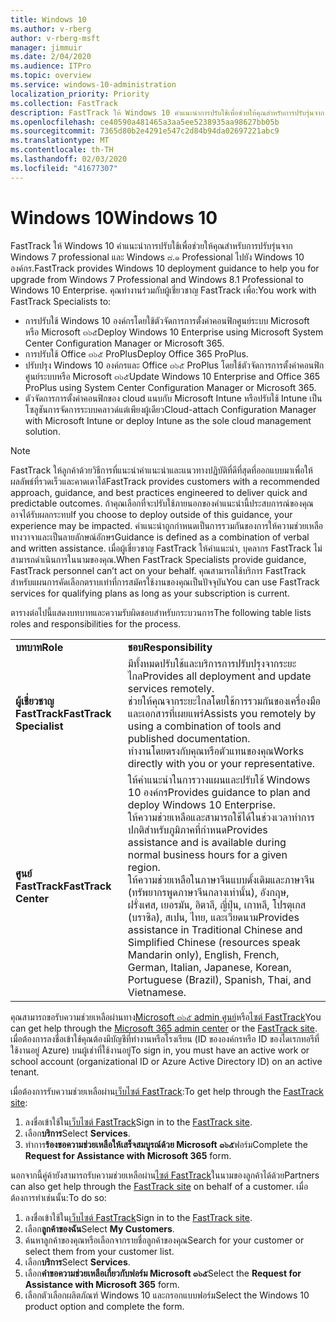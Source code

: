 ```yaml
---
title: Windows 10
ms.author: v-rberg
author: v-rberg-msft
manager: jimmuir
ms.date: 2/04/2020
ms.audience: ITPro
ms.topic: overview
ms.service: windows-10-administration
localization_priority: Priority
ms.collection: FastTrack
description: FastTrack ให้ Windows 10 คำแนะนำการปรับใช้เพื่อช่วยให้คุณสำหรับการปรับรุ่นจาก Windows 7 professional และ Windows ๘.๑ Professional ไปยัง Windows 10 องค์กร.
ms.openlocfilehash: ce40590a481465a3aa5ee5238935aa98627bb05b
ms.sourcegitcommit: 7365d80b2e4291e547c2d84b94da02697221abc9
ms.translationtype: MT
ms.contentlocale: th-TH
ms.lasthandoff: 02/03/2020
ms.locfileid: "41677307"
---
```

# <a name="windows-10"></a><span data-ttu-id="4217c-103">Windows 10</span><span class="sxs-lookup"><span data-stu-id="4217c-103">Windows 10</span></span>

<span data-ttu-id="4217c-104">FastTrack ให้ Windows 10 คำแนะนำการปรับใช้เพื่อช่วยให้คุณสำหรับการปรับรุ่นจาก Windows 7 professional และ Windows ๘.๑ Professional ไปยัง Windows 10 องค์กร.</span><span class="sxs-lookup"><span data-stu-id="4217c-104">FastTrack provides Windows 10 deployment guidance to help you for upgrade from Windows 7 Professional and Windows 8.1 Professional to Windows 10 Enterprise.</span></span> <span data-ttu-id="4217c-105">คุณทำงานร่วมกับผู้เชี่ยวชาญ FastTrack เพื่อ:</span><span class="sxs-lookup"><span data-stu-id="4217c-105">You work with FastTrack Specialists to:</span></span>

- <span data-ttu-id="4217c-106">การปรับใช้ Windows 10 องค์กรโดยใช้ตัวจัดการการตั้งค่าคอนฟิกศูนย์ระบบ Microsoft หรือ Microsoft ๓๖๕</span><span class="sxs-lookup"><span data-stu-id="4217c-106">Deploy Windows 10 Enterprise using Microsoft System Center Configuration Manager or Microsoft 365.</span></span>
- <span data-ttu-id="4217c-107">การปรับใช้ Office ๓๖๕ ProPlus</span><span class="sxs-lookup"><span data-stu-id="4217c-107">Deploy Office 365 ProPlus.</span></span> 
- <span data-ttu-id="4217c-108">ปรับปรุง Windows 10 องค์กรและ Office ๓๖๕ ProPlus โดยใช้ตัวจัดการการตั้งค่าคอนฟิกศูนย์ระบบหรือ Microsoft ๓๖๕</span><span class="sxs-lookup"><span data-stu-id="4217c-108">Update Windows 10 Enterprise and Office 365 ProPlus using System Center Configuration Manager or Microsoft 365.</span></span>
- <span data-ttu-id="4217c-109">ตัวจัดการการตั้งค่าคอนฟิกของ cloud แนบกับ Microsoft Intune หรือปรับใช้ Intune เป็นโซลูชันการจัดการระบบคลาวด์แต่เพียงผู้เดียว</span><span class="sxs-lookup"><span data-stu-id="4217c-109">Cloud-attach Configuration Manager with Microsoft Intune or deploy Intune as the sole cloud management solution.</span></span>
  
> [!NOTE]
> <span data-ttu-id="4217c-110">FastTrack ให้ลูกค้าด้วยวิธีการที่แนะนำคำแนะนำและแนวทางปฏิบัติที่ดีที่สุดที่ออกแบบมาเพื่อให้ผลลัพธ์ที่รวดเร็วและคาดเดาได้</span><span class="sxs-lookup"><span data-stu-id="4217c-110">FastTrack provides customers with a recommended approach, guidance, and best practices engineered to deliver quick and predictable outcomes.</span></span> <span data-ttu-id="4217c-111">ถ้าคุณเลือกที่จะปรับใช้ภายนอกของคำแนะนำนี้ประสบการณ์ของคุณอาจได้รับผลกระทบ</span><span class="sxs-lookup"><span data-stu-id="4217c-111">If you choose to deploy outside of this guidance, your experience may be impacted.</span></span> <span data-ttu-id="4217c-112">คำแนะนำถูกกำหนดเป็นการรวมกันของการให้ความช่วยเหลือทางวาจาและเป็นลายลักษณ์อักษร</span><span class="sxs-lookup"><span data-stu-id="4217c-112">Guidance is defined as a combination of verbal and written assistance.</span></span> <span data-ttu-id="4217c-113">เมื่อผู้เชี่ยวชาญ FastTrack ให้คำแนะนำ, บุคลากร FastTrack ไม่สามารถดำเนินการในนามของคุณ.</span><span class="sxs-lookup"><span data-stu-id="4217c-113">When FastTrack Specialists provide guidance, FastTrack personnel can’t act on your behalf.</span></span> <span data-ttu-id="4217c-114">คุณสามารถใช้บริการ FastTrack สำหรับแผนการคัดเลือกตราบเท่าที่การสมัครใช้งานของคุณเป็นปัจจุบัน</span><span class="sxs-lookup"><span data-stu-id="4217c-114">You can use FastTrack services for qualifying plans as long as your subscription is current.</span></span>  
    
<span data-ttu-id="4217c-115">ตารางต่อไปนี้แสดงบทบาทและความรับผิดชอบสำหรับกระบวนการ</span><span class="sxs-lookup"><span data-stu-id="4217c-115">The following table lists roles and responsibilities for the process.</span></span>

|||
|:-----|:-----|
|<span data-ttu-id="4217c-116">**บทบาท**</span><span class="sxs-lookup"><span data-stu-id="4217c-116">**Role**</span></span> <br/> |<span data-ttu-id="4217c-117">**ชอบ**</span><span class="sxs-lookup"><span data-stu-id="4217c-117">**Responsibility**</span></span> <br/> |
|<span data-ttu-id="4217c-118">**ผู้เชี่ยวชาญ FastTrack**</span><span class="sxs-lookup"><span data-stu-id="4217c-118">**FastTrack Specialist**</span></span> <br/> |<span data-ttu-id="4217c-119">มีทั้งหมดปรับใช้และบริการการปรับปรุงจากระยะไกล</span><span class="sxs-lookup"><span data-stu-id="4217c-119">Provides all deployment and update services remotely.</span></span>  <br/> <span data-ttu-id="4217c-120">ช่วยให้คุณจากระยะไกลโดยใช้การรวมกันของเครื่องมือและเอกสารที่เผยแพร่</span><span class="sxs-lookup"><span data-stu-id="4217c-120">Assists you remotely by using a combination of tools and published documentation.</span></span> <br/> <span data-ttu-id="4217c-121">ทำงานโดยตรงกับคุณหรือตัวแทนของคุณ</span><span class="sxs-lookup"><span data-stu-id="4217c-121">Works directly with you or your representative.</span></span>|
|<span data-ttu-id="4217c-122">**ศูนย์ FastTrack**</span><span class="sxs-lookup"><span data-stu-id="4217c-122">**FastTrack Center**</span></span>  <br/> |<span data-ttu-id="4217c-123">ให้คำแนะนำในการวางแผนและปรับใช้ Windows 10 องค์กร</span><span class="sxs-lookup"><span data-stu-id="4217c-123">Provides guidance to plan and deploy Windows 10 Enterprise.</span></span>   <br/> <span data-ttu-id="4217c-124">ให้ความช่วยเหลือและสามารถใช้ได้ในช่วงเวลาทำการปกติสำหรับภูมิภาคที่กำหนด</span><span class="sxs-lookup"><span data-stu-id="4217c-124">Provides assistance and is available during normal business hours for a given region.</span></span> <br/> <span data-ttu-id="4217c-125">ให้ความช่วยเหลือในภาษาจีนแบบดั้งเดิมและภาษาจีน (ทรัพยากรพูดภาษาจีนกลางเท่านั้น), อังกฤษ, ฝรั่งเศส, เยอรมัน, อิตาลี, ญี่ปุ่น, เกาหลี, โปรตุเกส (บราซิล), สเปน, ไทย, และเวียดนาม</span><span class="sxs-lookup"><span data-stu-id="4217c-125">Provides assistance in Traditional Chinese and Simplified Chinese (resources speak Mandarin only), English, French, German, Italian, Japanese, Korean, Portuguese (Brazil), Spanish, Thai, and Vietnamese.</span></span>|
 
<span data-ttu-id="4217c-126">คุณสามารถขอรับความช่วยเหลือผ่านทาง[Microsoft ๓๖๕ admin ศูนย์](https://go.microsoft.com/fwlink/?linkid=2032704)หรือ[ไซต์ FastTrack](https://go.microsoft.com/fwlink/?linkid=780698)</span><span class="sxs-lookup"><span data-stu-id="4217c-126">You can get help through the [Microsoft 365 admin center](https://go.microsoft.com/fwlink/?linkid=2032704) or the [FastTrack site](https://go.microsoft.com/fwlink/?linkid=780698).</span></span> <span data-ttu-id="4217c-127">เมื่อต้องการลงชื่อเข้าใช้คุณต้องมีบัญชีที่ทำงานหรือโรงเรียน (ID ขององค์กรหรือ ID ของไดเรกทอรีที่ใช้งานอยู่ Azure) บนผู้เช่าที่ใช้งานอยู่</span><span class="sxs-lookup"><span data-stu-id="4217c-127">To sign in, you must have an active work or school account (organizational ID or Azure Active Directory ID) on an active tenant.</span></span> 

<span data-ttu-id="4217c-128">เมื่อต้องการรับความช่วยเหลือผ่าน[เว็บไซต์ FastTrack](https://go.microsoft.com/fwlink/?linkid=780698):</span><span class="sxs-lookup"><span data-stu-id="4217c-128">To get help through the [FastTrack site](https://go.microsoft.com/fwlink/?linkid=780698):</span></span> 
1.  <span data-ttu-id="4217c-129">ลงชื่อเข้าใช้ใน[เว็บไซต์ FastTrack](https://go.microsoft.com/fwlink/?linkid=780698)</span><span class="sxs-lookup"><span data-stu-id="4217c-129">Sign in to the [FastTrack site](https://go.microsoft.com/fwlink/?linkid=780698).</span></span> 
2.  <span data-ttu-id="4217c-130">เลือก**บริการ**</span><span class="sxs-lookup"><span data-stu-id="4217c-130">Select **Services**.</span></span>
3.  <span data-ttu-id="4217c-131">ทำการ**ร้องขอความช่วยเหลือให้เสร็จสมบูรณ์ด้วย Microsoft ๓๖๕**ฟอร์ม</span><span class="sxs-lookup"><span data-stu-id="4217c-131">Complete the **Request for Assistance with Microsoft 365** form.</span></span>
  
<span data-ttu-id="4217c-132">นอกจากนี้คู่ค้ายังสามารถรับความช่วยเหลือผ่าน[ไซต์ FastTrack](https://go.microsoft.com/fwlink/?linkid=780698)ในนามของลูกค้าได้ด้วย</span><span class="sxs-lookup"><span data-stu-id="4217c-132">Partners can also get help through the [FastTrack site](https://go.microsoft.com/fwlink/?linkid=780698) on behalf of a customer.</span></span> <span data-ttu-id="4217c-133">เมื่อต้องการทำเช่นนั้น:</span><span class="sxs-lookup"><span data-stu-id="4217c-133">To do so:</span></span>
1.  <span data-ttu-id="4217c-134">ลงชื่อเข้าใช้ใน[เว็บไซต์ FastTrack](https://go.microsoft.com/fwlink/?linkid=780698)</span><span class="sxs-lookup"><span data-stu-id="4217c-134">Sign in to the [FastTrack site](https://go.microsoft.com/fwlink/?linkid=780698).</span></span> 
2.  <span data-ttu-id="4217c-135">เลือก**ลูกค้าของฉัน**</span><span class="sxs-lookup"><span data-stu-id="4217c-135">Select **My Customers**.</span></span>
3.  <span data-ttu-id="4217c-136">ค้นหาลูกค้าของคุณหรือเลือกจากรายชื่อลูกค้าของคุณ</span><span class="sxs-lookup"><span data-stu-id="4217c-136">Search for your customer or select them from your customer list.</span></span>
4.  <span data-ttu-id="4217c-137">เลือก**บริการ**</span><span class="sxs-lookup"><span data-stu-id="4217c-137">Select **Services**.</span></span>
5.  <span data-ttu-id="4217c-138">เลือก**คำขอความช่วยเหลือเกี่ยวกับฟอร์ม Microsoft ๓๖๕**</span><span class="sxs-lookup"><span data-stu-id="4217c-138">Select the **Request for Assistance with Microsoft 365** form.</span></span>
6.  <span data-ttu-id="4217c-139">เลือกตัวเลือกผลิตภัณฑ์ Windows 10 และกรอกแบบฟอร์ม</span><span class="sxs-lookup"><span data-stu-id="4217c-139">Select the Windows 10 product option and complete the form.</span></span>
 